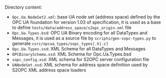 Directory content:
- `Opc.Ua.NodeSet2.xml`: base UA node set (address space) defined by the OPC UA foundation for version 1.03 of specification, it is used as a base to define `tests/data/address_space/s2opc_origin.xml` file
- `Opc.Ua.Types.bsd`: OPC UA Binary encoding for all DataTypes and Messages, it is used as a source file by `scripts/gen-sopc-types.py` to generate `csrc/opcua_types/sopc_types[.h|.c]`
- `Opc.Ua.Types.xsd`: XML Schema for all DataTypes and Messages
- `OPCBinarySchema.xsd`: XML Schema for Opc.Ua.Types.bsd
- `sopc_config.xsd`: XML schema for S2OPC server configuration file
- `UANodeSet.xsd`: XML schema for address space definition used by S2OPC XML address space loaders